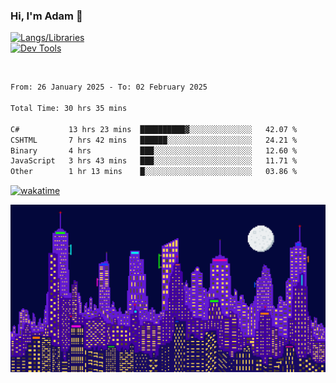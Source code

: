 ### Hi, I'm Adam 👋

[![Langs/Libraries](https://skillicons.dev/icons?i=cs,dotnet,js,css,html,sass,ts,jquery,bootstrap)](https://skillicons.dev)
<br/>
[![Dev Tools](https://skillicons.dev/icons?i=git,github,githubactions,visualstudio)](https://skillicons.dev)

<br/>

<!--START_SECTION:waka-->

```txt
From: 26 January 2025 - To: 02 February 2025

Total Time: 30 hrs 35 mins

C#           13 hrs 23 mins  ██████████▓░░░░░░░░░░░░░░   42.07 %
CSHTML       7 hrs 42 mins   ██████░░░░░░░░░░░░░░░░░░░   24.21 %
Binary       4 hrs           ███░░░░░░░░░░░░░░░░░░░░░░   12.60 %
JavaScript   3 hrs 43 mins   ███░░░░░░░░░░░░░░░░░░░░░░   11.71 %
Other        1 hr 13 mins    █░░░░░░░░░░░░░░░░░░░░░░░░   03.86 %
```

<!--END_SECTION:waka-->

[![wakatime](https://wakatime.com/badge/user/2234bda2-efd3-47c5-8724-79108edfe9aa.svg)](https://wakatime.com/@2234bda2-efd3-47c5-8724-79108edfe9aa)

![Pixelated city at night](./media/city.gif)
